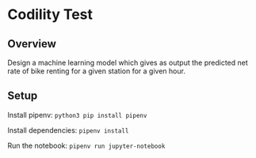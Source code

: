 # Codility Test

## Overview

Design a machine learning model which gives as output the predicted net rate of bike renting for a given station for a given hour.

## Setup

Install pipenv: `python3 pip install pipenv`

Install dependencies: `pipenv install`

Run the notebook: `pipenv run jupyter-notebook`
